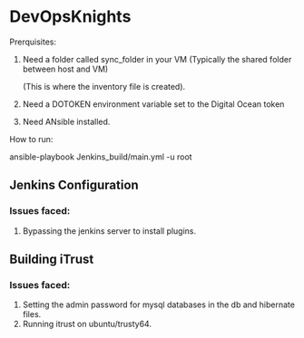 # DevOpsKnights

Prerquisites:

1. Need a folder called sync_folder in your VM (Typically the shared folder between host and VM)

   (This is where the inventory file is created).

2. Need a DOTOKEN environment variable set to the Digital Ocean token

3. Need ANsible installed.


How to run:

ansible-playbook Jenkins_build/main.yml -u root
## Jenkins Configuration  
### Issues faced:  
1. Bypassing the jenkins server to install plugins.  
## Building iTrust   
### Issues faced:    
1. Setting the admin password for mysql databases in the db and hibernate files.   
2. Running itrust on ubuntu/trusty64.

